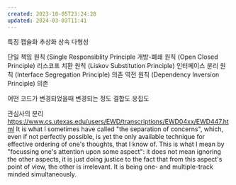 ```yaml
---
created: 2023-10-05T23:24:28
updated: 2024-03-03T11:41
---
```

특징
캡슐화
추상화
상속
다형성

단일 책임 원칙 (Single Responsiblity Principle
개방-폐쇄 원칙 (Open Closed Principle)
리스코프 치환 원칙 (Liskov Substitution Principle)
인터페이스 분리 원칙 (Interface Segregation Principle)
의존 역전 원칙 (Dependency Inversion Principle)
의존

어떤 코드가 변경되었을때 변경되는 정도
결합도
응집도

관심사의 분리
https://www.cs.utexas.edu/users/EWD/transcriptions/EWD04xx/EWD447.html
It is what I sometimes have called "the separation of concerns", which, even if not perfectly possible, is yet the only available technique for effective ordering of one's thoughts, that I know of. This is what I mean by "focussing one's attention upon some aspect": it does not mean ignoring the other aspects, it is just doing justice to the fact that from this aspect's point of view, the other is irrelevant. It is being one- and multiple-track minded simultaneously.